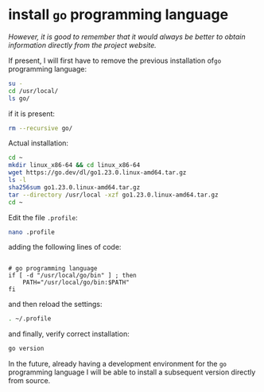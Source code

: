 # install `go` programming language

*However, it is good to remember that it would always be better to obtain information directly from the project website.*

If present, I will first have to remove the previous installation of`go` programming language:

```bash
su -
cd /usr/local/
ls go/
```

if it is present:

```bash
rm --recursive go/
```

Actual installation:

```bash
cd ~
mkdir linux_x86-64 && cd linux_x86-64
wget https://go.dev/dl/go1.23.0.linux-amd64.tar.gz
ls -l
sha256sum go1.23.0.linux-amd64.tar.gz
tar --directory /usr/local -xzf go1.23.0.linux-amd64.tar.gz
cd ~
```

Edit the file `.profile`:

```bash
nano .profile
```

adding the following lines of code:

```text

# go programming language
if [ -d "/usr/local/go/bin" ] ; then
    PATH="/usr/local/go/bin:$PATH"
fi
```

and then reload the settings:

```bash
. ~/.profile
```

and finally, verify correct installation:

```bash
go version
```

In the future, already having a development environment for the `go` programming language I will be able to install a subsequent version directly from source.
